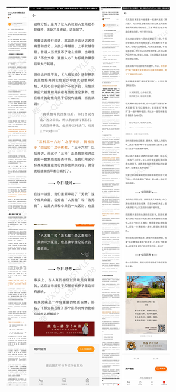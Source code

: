 ![](../images/XY22大乘和小乘的激烈论战.Jpg)
![](../images/XY22大乘和小乘的激烈论战2.Jpg)
![](../images/XY22王维《辋川闲居赠裴秀才迪》田园里狂歌放浪.Jpg)
![](../images/XY22王维《辋川闲居赠裴秀才迪》田园里狂歌放浪2.Jpg)
